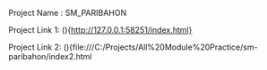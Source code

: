 Project Name : SM_PARIBAHON

Project Link 1: (){http://127.0.0.1:58251/index.html}

Project Link 2: (){file:///C:/Projects/All%20Module%20Practice/sm-paribahon/index2.html

